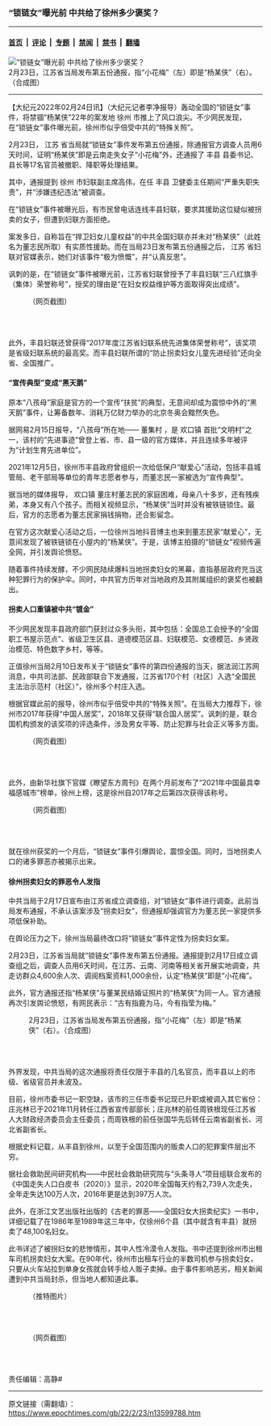 ### “锁链女”曝光前 中共给了徐州多少褒奖？

---

#### [首页](../../../..?n13599788) &nbsp;|&nbsp; [评论](../../../../../epoch-comment?n13599788) &nbsp;|&nbsp; [专题](../../../../../epoch-special?n13599788) &nbsp;|&nbsp; [禁闻](../../../../../epoch-news?n13599788) &nbsp;|&nbsp; [禁书](../../../../../books?n13599788) &nbsp;|&nbsp; [翻墙](https://github.com/gfw-breaker/nogfw/blob/master/README.md?n13599788)


<div><img alt="“锁链女”曝光前 中共给了徐州多少褒奖？" class="attachment-djy_600_400 size-djy_600_400 wp-post-image" src="https://i.epochtimes.com/assets/uploads/2022/02/id13599939-6b530b7a062948116047e2d17707a5a7-600x400.jpg"/>
<div class="caption">
 2月23日，江苏省当局发布第五份通报，指“小花梅”（左）即是“杨某侠”（右）。（合成图）
</div></div><hr/><div class="post_content" id="artbody" itemprop="articleBody">
 <!-- article content begin -->
 <p>
  【大纪元2022年02月24日讯】（大纪元记者李净报导）轰动全国的“锁链女”事件，将禁锢“杨某侠”22年的案发地
  <ok href="https://www.epochtimes.com/gb/tag/%E5%BE%90%E5%B7%9E.html">
   徐州
  </ok>
  市推上了风口浪尖。不少网民发现，在“锁链女”事件曝光前，徐州市似乎倍受中共的“特殊关照”。
 </p>
 <p>
  2月23日，
  <ok href="https://www.epochtimes.com/gb/tag/%E6%B1%9F%E8%8B%8F.html">
   江苏
  </ok>
  省当局就“锁链女”事件发布第五份通报，除通报官方调查人员用6天时间，证明“杨某侠”即是云南走失女子“小花梅”外，还通报了
  <ok href="https://www.epochtimes.com/gb/tag/%E4%B8%B0%E5%8E%BF.html">
   丰县
  </ok>
  县委书记、县长等17名官员被撤职、降职等处理结果。
 </p>
 <p>
  其中，通报提到
  <ok href="https://www.epochtimes.com/gb/tag/%E5%BE%90%E5%B7%9E.html">
   徐州
  </ok>
  市妇联副主席高伟，在任
  <ok href="https://www.epochtimes.com/gb/tag/%E4%B8%B0%E5%8E%BF.html">
   丰县
  </ok>
  卫健委主任期间“严重失职失责”，并“涉嫌违纪违法”被调查。
 </p>
 <p>
  在“锁链女”事件被曝光后，有市民曾电话连线丰县妇联，要求其援助这位疑似被拐卖的女子，但遭到妇联方面拒绝。
 </p>
 <p>
 </p>
 <p>
  案发多日，自称旨在“捍卫妇女儿童权益”的中共全国妇联亦并未对“杨某侠”（此姓名为董志民所取）有实质性援助。而在当局23日发布第五份通报之后，
  <ok href="https://www.epochtimes.com/gb/tag/%E6%B1%9F%E8%8B%8F.html">
   江苏
  </ok>
  省妇联对官媒表示，她们对该事件“极为愤慨”，并“认真反思”。
 </p>
 <p>
  讽刺的是，在“锁链女”事件被曝光前，江苏省妇联曾授予了丰县妇联“三八红旗手（集体）荣誉称号”，授奖的理由是“在妇女权益维护等方面取得突出成绩”。
 </p>
 <figure aria-describedby="caption-attachment-13599870" class="wp-caption aligncenter" id="attachment_13599870" style="width: 450px">
  <ok href="https://i.epochtimes.com/assets/uploads/2022/02/id13599870-d6f9d3931d0b2464400719ca8bf83ffe-e1645641032383.jpg" target="_blank">
   <img alt="" class="size-full wp-image-13599870" src="https://i.epochtimes.com/assets/uploads/2022/02/id13599870-d6f9d3931d0b2464400719ca8bf83ffe-e1645641032383.jpg"/>
  </ok>
  <br/><figcaption class="wp-caption-text" id="caption-attachment-13599870">
   （网页截图）
  </figcaption><br/>
 </figure><br/>
 <p>
  此外，丰县妇联还曾获得“2017年度江苏省妇联系统先进集体荣誉称号”，该奖项是省级妇联系统的最高奖。而丰县妇联所谓的“防止拐卖妇女儿童先进经验”还向全省、全国推广。
 </p>
 <h4>
  “宣传典型”变成“黑天鹅”
 </h4>
 <p>
  原本“八孩母”家庭是官方的一个宣传“扶贫”的典型，无意间却成为震惊中外的“黑天鹅”事件，让筹备数年、消耗万亿财力举办的北京冬奥会黯然失色。
 </p>
 <p>
  据网易2月15日报导，“八孩母”所在地——
  <ok href="https://www.epochtimes.com/gb/tag/%E8%91%A3%E9%9B%86%E6%9D%91.html">
   董集村
  </ok>
  ，是
  <ok href="https://www.epochtimes.com/gb/tag/%E6%AC%A2%E5%8F%A3%E9%95%87.html">
   欢口镇
  </ok>
  首批“文明村”之一，该村的“先进事迹”曾登上省、市、县一级的官方媒体，并且连续多年被评为“计划生育先进单位”。
 </p>
 <p>
  2021年12月5日，徐州市丰县政府曾组织一次给低保户“献爱心”活动，包括丰县城管局、老干部局等单位的青年志愿者参与，而董志民一家被选为“宣传典型”。
 </p>
 <p>
 </p>
 <p>
  据当地的媒体报导，
  <ok href="https://www.epochtimes.com/gb/tag/%E6%AC%A2%E5%8F%A3%E9%95%87.html">
   欢口镇
  </ok>
  董庄村董志民的家庭困难，母亲八十多岁，还有残疾弟，本身又有八个孩子。而相关视频显示，“杨某侠”当时并没有被铁链锁住。最后，官方的志愿者为董志民家捐钱捐物，还合影留念。
 </p>
 <p>
  在官方这次献爱心活动之后，一位徐州当地抖音博主也来到董志民家“献爱心”，无意间发现了被铁链锁在小屋内的“杨某侠”。于是，该博主拍摄的“锁链女”视频传遍全网，并引发舆论愤怒。
 </p>
 <p>
 </p>
 <p>
  随着事件持续发酵，不少网民陆续爆料当地拐卖妇女的黑幕，直指基层政府充当这种犯罪行为的保护伞。同时，中共官方历年对当地政府及其附属组织的褒奖也被翻出。
 </p>
 <h4>
  拐卖人口重镇被中共“镀金”
 </h4>
 <p>
  不少网民发现丰县政府部门获封过众多头衔，其中包括：全国总工会授予的“全国职工书屋示范点”、省级卫生区县、道德模范区县、妇联模范、女德模范、乡贤政治模范、特色数字乡村，等等。
 </p>
 <p>
 </p>
 <p>
  正值徐州当局2月10日发布关于“锁链女”事件的第四份通报的当天，据法润江苏网消息，中共司法部、民政部联合下发通报，江苏省170个村（社区）入选“全国民主法治示范村（社区）”，徐州多个村庄入选。
 </p>
 <p>
  根据官媒此前的报导，徐州市似乎倍受中共的“特殊关照”。在当局大力推荐下，徐州市2017年获得“中国人居奖”，2018年又获得“联合国人居奖”。讽刺的是，联合国机构颁发的该奖项的评选条件，涉及男女平等、防止犯罪与社会正义等多方面。
 </p>
 <figure aria-describedby="caption-attachment-13602214" class="wp-caption aligncenter" id="attachment_13602214" style="width: 450px">
  <ok href="https://i.epochtimes.com/assets/uploads/2022/02/id13602214-ba8a01201ef5106961d77ff78730b0b9-e1645707640627.jpg" target="_blank">
   <img alt="" class="size-full wp-image-13602214" src="https://i.epochtimes.com/assets/uploads/2022/02/id13602214-ba8a01201ef5106961d77ff78730b0b9-e1645707640627.jpg"/>
  </ok>
  <br/><figcaption class="wp-caption-text" id="caption-attachment-13602214">
   （网页截图）
  </figcaption><br/>
 </figure><br/>
 <p>
  此外，由新华社旗下官媒《瞭望东方周刊》在两个月前发布了“2021年中国最具幸福感城市”榜单，徐州上榜，这是徐州自2017年之后第四次获得该称号。
 </p>
 <figure aria-describedby="caption-attachment-13599920" class="wp-caption aligncenter" id="attachment_13599920" style="width: 450px">
  <ok href="https://i.epochtimes.com/assets/uploads/2022/02/id13599920-d7ad02ef6b841061d3e9a30475630a48-e1645642798169.jpg" target="_blank">
   <img alt="" class="size-full wp-image-13599920" src="https://i.epochtimes.com/assets/uploads/2022/02/id13599920-d7ad02ef6b841061d3e9a30475630a48-e1645642798169.jpg"/>
  </ok>
  <br/><figcaption class="wp-caption-text" id="caption-attachment-13599920">
   （网页截图）
  </figcaption><br/>
 </figure><br/>
 <p>
  就在徐州获奖的一个月后，“锁链女”事件引爆舆论，震惊全国。同时，当地拐卖人口的诸多罪恶亦被揭示出来。
 </p>
 <h4>
  徐州拐卖妇女的罪恶令人发指
 </h4>
 <p>
  中共当局于2月17日宣布由江苏省成立调查组，对“锁链女”事件进行调查。此前当局发布通报，不承认该案涉及“拐卖妇女”，但通报却强调官方为董志民一家提供多项低保补助。
 </p>
 <p>
  在舆论压力之下，徐州当局最终改口将“锁链女”事件定性为拐卖妇女案。
 </p>
 <p>
  2月23日，江苏省当局就“锁链女”事件发布第五份通报。通报提到2月17日成立调查组之后，调查人员用6天时间，在江苏、云南、河南等相关省开展实地调查，共走访群众4,600余人次、调阅档案资料1,000余份，认定“杨某侠”即是“小花梅”。
 </p>
 <p>
  此外，官方通报还指“杨某侠”与董某民结婚证照片的“杨某侠”为同一人。官方通报再次引发舆论愤怒，有网民表示：“古有指鹿为马，今有指莹为梅。”
 </p>
 <figure aria-describedby="caption-attachment-13602314" class="wp-caption aligncenter" id="attachment_13602314" style="width: 450px">
  <ok href="https://i.epochtimes.com/assets/uploads/2022/02/id13602314-4949c42308037f4914a067354f7b36bd-e1645709357280.jpg" target="_blank">
   <img alt="" class="size-full wp-image-13602314" src="https://i.epochtimes.com/assets/uploads/2022/02/id13602314-4949c42308037f4914a067354f7b36bd-e1645709357280.jpg"/>
  </ok>
  <br/><figcaption class="wp-caption-text" id="caption-attachment-13602314">
   2月23日，江苏省当局发布第五份通报，指“小花梅”（左）即是“杨某侠”（右）。（合成图）
  </figcaption><br/>
 </figure><br/>
 <p>
  外界发现，中共当局的这次通报将责任仅限于丰县的几名官员，而丰县以上的市级、省级官员并未波及。
 </p>
 <p>
  目前，徐州市委书记一职空缺，该市的三任市委书记现已升职或被调入其它省份：庄兆林已于2021年11月转任江西省宣传部部长；庄兆林的前任周铁根现任江苏省人大财政经济委员会主任委员；而周铁根的前任张国华先后转任云南省副省长、河北省副省长。
 </p>
 <p>
 </p>
 <p>
  根据史料记载，从丰县到徐州，以至于全国范围内的贩卖人口的犯罪案件层出不穷。
 </p>
 <p>
  据社会救助民间研究机构——中民社会救助研究院与“头条寻人”项目组联合发布的《中国走失人口白皮书（2020）》显示，2020年全国每天约有2,739人次走失，全年走失达100万人次，2016年更是达到397万人次。
 </p>
 <p>
 </p>
 <p>
  此外，在浙江文艺出版社出版的《古老的罪恶——全国妇女大拐卖纪实》一书中，详细记载了在1986年至1989年这三年中，仅徐州6个县（其中就含有丰县）就拐卖了48,100名妇女。
 </p>
 <p>
  此书详述了被拐妇女的悲惨情形，其中人性冷漠令人发指。书中还提到徐州市出租车司机拐卖妇女大案。在90年代，徐州市出租车行业的半数司机参与拐卖妇女，只要从火车站拉到单身女孩就会转手给人贩子卖掉。由于事件影响恶劣，相关新闻遭到中共当局封杀，但当地人都知道此事。
 </p>
 <figure aria-describedby="caption-attachment-13602496" class="wp-caption aligncenter" id="attachment_13602496" style="width: 550px">
  <ok href="https://i.epochtimes.com/assets/uploads/2022/02/id13602496-FMXRz-oagAYYmE_-e1645712154415.jpeg" target="_blank">
   <img alt="" class="size-full wp-image-13602496" src="https://i.epochtimes.com/assets/uploads/2022/02/id13602496-FMXRz-oagAYYmE_-e1645712154415.jpeg"/>
  </ok>
  <br/><figcaption class="wp-caption-text" id="caption-attachment-13602496">
   （推特图片）
  </figcaption><br/>
 </figure><br/>
 <figure aria-describedby="caption-attachment-13599966" class="wp-caption aligncenter" id="attachment_13599966" style="width: 440px">
  <ok href="https://i.epochtimes.com/assets/uploads/2022/02/id13599966-006Xft3Dly1gzmh4bi2i2j315o3alnpd.jpeg" target="_blank">
   <img alt="" class="size-full wp-image-13599966" src="https://i.epochtimes.com/assets/uploads/2022/02/id13599966-006Xft3Dly1gzmh4bi2i2j315o3alnpd.jpeg"/>
  </ok>
  <br/><figcaption class="wp-caption-text" id="caption-attachment-13599966">
   （网页截图）
  </figcaption><br/>
 </figure><br/>
 <p>
  责任编辑：高静#
 </p>
 <!-- article content end -->
 <div id="below_article_ad">
 </div>
</div>


---

原文链接（需翻墙）：https://www.epochtimes.com/gb/22/2/23/n13599788.htm